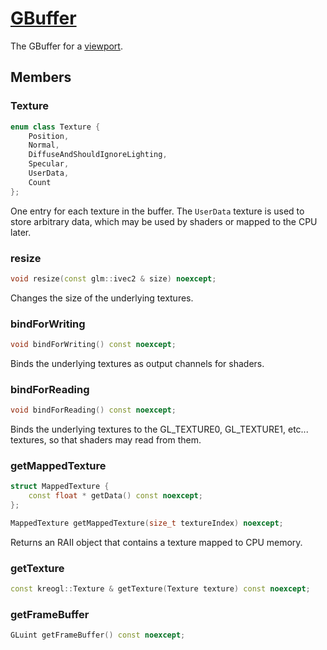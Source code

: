 # [GBuffer](GBuffer.hpp)

The GBuffer for a [viewport](Viewport.md).

## Members

### Texture

```cpp
enum class Texture {
	Position,
	Normal,
	DiffuseAndShouldIgnoreLighting,
	Specular,
	UserData,
	Count
};
```

One entry for each texture in the buffer. The `UserData` texture is used to store arbitrary data, which may be used by shaders or mapped to the CPU later.

### resize

```cpp
void resize(const glm::ivec2 & size) noexcept;
```

Changes the size of the underlying textures.

### bindForWriting

```cpp
void bindForWriting() const noexcept;
```

Binds the underlying textures as output channels for shaders.

### bindForReading

```cpp
void bindForReading() const noexcept;
```

Binds the underlying textures to the GL_TEXTURE0, GL_TEXTURE1, etc... textures, so that shaders may read from them.

### getMappedTexture

```cpp
struct MappedTexture {
	const float * getData() const noexcept;
};

MappedTexture getMappedTexture(size_t textureIndex) noexcept;
```

Returns an RAII object that contains a texture mapped to CPU memory.

### getTexture

```cpp
const kreogl::Texture & getTexture(Texture texture) const noexcept;
```

### getFrameBuffer

```cpp
GLuint getFrameBuffer() const noexcept;
```